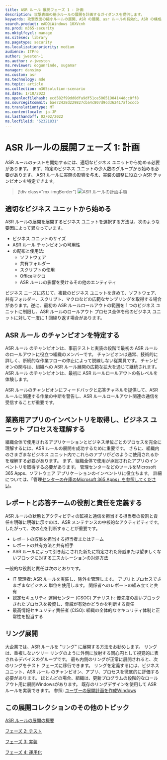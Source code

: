 ```yaml
---
title: ASR ルール 展開フェーズ 1 - 計画
description: 攻撃表面の縮小ルールの展開を計画するガイダンスを提供します。
keywords: 攻撃表面の縮小ルールの展開、ASR の展開、asr ルールの有効化、ASR の構成、ホスト侵入防止システム、保護ルール、悪用防止ルール、感染防止ルール、Microsoft Defender for Endpoint、CONFIGURE ASR ルール
search.product: eADQiWindows 10XVcnh
ms.prod: m365-security
ms.mktglfcycl: manage
ms.sitesec: library
ms.pagetype: security
ms.localizationpriority: medium
audience: ITPro
author: jweston-1
ms.author: v-jweston
ms.reviewer: oogunrinde, sugamar
manager: dansimp
ms.custom: asr
ms.technology: mde
ms.topic: article
ms.collection: m365solution-scenario
ms.date: 1/18/2022
ms.openlocfilehash: ecd582f99dd0dfa9df51ce50651904144dcc8ff8
ms.sourcegitcommit: bae72428d229827cba4c807d9cd362417afbcccb
ms.translationtype: MT
ms.contentlocale: ja-JP
ms.lasthandoff: 02/02/2022
ms.locfileid: "62321831"
---
```

# <a name="asr-rules-deployment-phase-1-plan"></a>ASR ルールの展開フェーズ 1: 計画

ASR ルールのテストを開始するには、適切なビジネス ユニットから始める必要があります。 まず、特定のビジネス ユニットの少人数のグループから始める必要があります。 ASR ルールに実際の影響を与え、実装の調整に役立つ ASR チャンピオンを特定できます。

> [!div class="mx-imgBorder"]
> ![ASR ルールの計画手順](images/asr-rules-planning-steps.png)

## <a name="start-with-the-right-business-unit"></a>適切なビジネス ユニットから始める

ASR ルールの展開を展開するビジネス ユニットを選択する方法は、次のような要因によって異なっています。

- ビジネス ユニットのサイズ
- ASR ルール チャンピオンの可用性  
- の配布と使用法:
  - ソフトウェア
  - 共有フォルダー
  - スクリプトの使用
  - Officeマクロ
  - ASR ルールの影響を受けるその他のエンティティ

ビジネス ニーズに応じて、複数のビジネス ユニットを含めて、ソフトウェア、共有フォルダー、スクリプト、マクロなどの広範なサンプリングを取得する場合があります。逆に、最初の ASR ルールロールアウトの範囲を 1 つのビジネス ユニットに制限し、ASR ルールのロールアウト プロセス全体を他のビジネス ユニットに対して一度に 1 回繰り返す場合があります。

## <a name="identify-asr--rules-champions"></a>ASR ルール のチャンピオンを特定する

ASR ルール のチャンピオンは、事前テストと実装の段階で最初の ASR ルールのロールアウトに役立つ組織のメンバーです。 チャンピオンは通常、技術的に詳しく、断続的な作業フローの停止によって脱線しない従業員です。 チャンピオンの関与は、組織への ASR ルール展開の広範な拡大を通じて継続されます。 ASR ルール のチャンピオンは、最初に ASR ルールロールアウトの各レベルを体験します。

ASR ルールのチャンピオンにフィードバックと応答チャネルを提供して、ASR ルールに関連する作業の中断を警告し、ASR ルールロールアウト関連の通信を受信することが重要です。

## <a name="get-inventory-of-line-of-business-apps-and-understand-the-business-unit-processes"></a>業務用アプリのインベントリを取得し、ビジネス ユニット プロセスを理解する

組織全体で使用されるアプリケーションとビジネス単位ごとのプロセスを完全に理解するには、ASR ルールの展開を成功するために重要です。 さらに、組織内のさまざまなビジネス ユニット内でこれらのアプリがどのように使用されるかを理解する必要があります。
まず、組織全体で使用が承認されたアプリのインベントリを取得する必要があります。 管理センターなどのツールをMicrosoft 365 Apps、ソフトウェア アプリケーションのインベントリに役立ちます。 詳細については、「管理[センターの在庫のMicrosoft 365 Apps」を参照してください](/deployoffice/admincenter/inventory)。

## <a name="define-reporting-and-response-team--roles-and-responsibilities"></a>レポートと応答チームの役割と責任を定義する

ASR ルールの状態とアクティビティの監視と通信を担当する担当者の役割と責任を明確に明確に示すのは、ASR メンテナンスの中核的なアクティビティです。 したがって、次の点を判断することが重要です。

- レポートの収集を担当する担当者またはチーム
- レポートの共有方法と共有相手
- ASR ルールによって引き起こされた新たに特定された脅威または望ましくないブロックに対するエスカレーションの対処方法

一般的な役割と責任は次のとおりです。

- IT 管理者: ASR ルールを実装し、除外を管理します。 アプリとプロセスでさまざまなビジネス 単位を使用します。 関係者へのレポートの組み立てと共有
- 認定セキュリティ 運用センター (CSOC) アナリスト: 優先度の高いブロックされたプロセスを投資し、脅威が有効かどうかを判断する責任
- 最高情報セキュリティ責任者 (CISO): 組織の全体的なセキュリティ体制と正常性を担当する

## <a name="ring-deployment"></a>リング展開

大企業では、ASR ルールを "リング" に展開する方法をお勧めします。 リングは、重複しないツリー リングのように外側に放射する同心円として視覚的に表されるデバイスのグループです。 最も内側のリングが正常に展開されると、次のリングをテスト フェーズに移行できます。 リングを定義するには、ビジネス ユニット、ASR ルール のチャンピオン、アプリ、プロセスを徹底的に評価する必要があります。
ほとんどの場合、組織は、更新プログラムの段階的なロールアウト用に展開Windowsがあります。 既存のリングデザインを使用して ASR ルールを実装できます。
参照: [ユーザーの展開計画を作成Windows](/windows/deployment/update/create-deployment-plan)

## <a name="additional-topics-in-this-deployment-collection"></a>この展開コレクションのその他のトピック

[ASR ルールの展開の概要](attack-surface-reduction-rules-deployment.md)

[フェーズ 2: テスト](attack-surface-reduction-rules-deployment-phase-2.md)

[フェーズ 3: 実装](attack-surface-reduction-rules-deployment-phase-3.md)

[フェーズ 4: 運用化](attack-surface-reduction-rules-deployment-phase-4.md)
